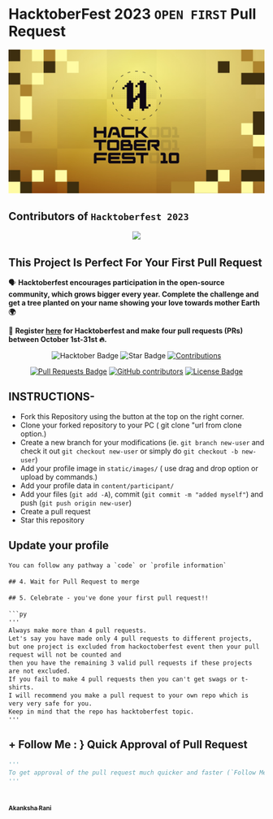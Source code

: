 # HacktoberFest 2023 `OPEN FIRST` Pull Request
![HacktoberFest 2023](logo.png)


## Contributors of `Hacktoberfest 2023`

<div align="center">

<a href="https://github.com/AkankshaAI/Hacktoberfest2023/graphs/contributors">
  <img src="https://contrib.rocks/image?repo=AkankshaAI/Hacktoberfest2023" />
</a>
  
  </div>

## This Project Is Perfect For Your First Pull Request

🗣 **Hacktoberfest encourages participation in the open-source community, which grows bigger every year. Complete the challenge and get a tree planted on your name showing your love towards mother Earth 🌍**

📢 **Register [here](https://hacktoberfest.digitalocean.com) for Hacktoberfest and make four pull requests (PRs) between October 1st-31st 🔥.**

<div align="center">

<img src="https://img.shields.io/badge/hacktoberfest-2023-blueviolet" alt="Hacktober Badge"/>
 <img src="https://img.shields.io/static/v1?label=%F0%9F%8C%9F&message=If%20Useful&style=style=flat&color=BC4E99" alt="Star Badge"/>
 <a href="https://github.com/AkankshaAI" ><img src="https://img.shields.io/badge/Contributions-welcome-violet.svg?style=flat&logo=git" alt="Contributions" /></a>

<a href="https://github.com/AkankshaAI/hacktoberfest2023/pulls"><img src="https://img.shields.io/github/issues-pr/AkankshaAI/hacktoberfest2023" alt="Pull Requests Badge"/></a>
<a href="https://github.com/AkankshaAI/hacktoberfest2023/graphs/contributors"><img alt="GitHub contributors" src="https://img.shields.io/github/contributors/AkankshaAI/hacktoberfest2023?color=2b9348"></a>
<a href="https://github.com/AkankshaAI/hacktoberfest2023/blob/master/LICENSE"><img src="https://img.shields.io/github/license/AkankshaAI/hacktoberfest2023?color=2b9348" alt="License Badge"/></a>

</div>

## INSTRUCTIONS-

- Fork this Repository using the button at the top on the right corner.
- Clone your forked repository to your PC ( git clone "url from clone option.)
- Create a new branch for your modifications (ie. `git branch new-user` and check it out  `git checkout new-user` or simply do `git checkout -b new-user`)
- Add your profile image in `static/images/` ( use drag and drop option or upload by commands.)
- Add your profile data in `content/participant/`
- Add your files (`git add -A`), commit (`git commit -m "added myself"`) and push (`git push origin new-user`)
- Create a pull request
- Star this repository

## Update your profile

```
You can follow any pathway a `code` or `profile information`

## 4. Wait for Pull Request to merge

## 5. Celebrate - you've done your first pull request!!

```py
'''
Always make more than 4 pull requests.
Let's say you have made only 4 pull requests to different projects,
but one project is excluded from hackoctoberfest event then your pull request will not be counted and 
then you have the remaining 3 valid pull requests if these projects are not excluded.
If you fail to make 4 pull requests then you can't get swags or t-shirts.
I will recommend you make a pull request to your own repo which is very very safe for you.
Keep in mind that the repo has hacktoberfest topic.
'''
```

## + Follow Me : } Quick Approval of Pull Request

```py
'''
To get approval of the pull request much quicker and faster (`Follow Me`)🚀
'''
```

<tr><td align="center"><a href="https://github.com/AkankshaAI"><kbd><img src="https://avatars3.githubusercontent.com/AkankshaAI?size=100" width="100px;" alt=""/></kbd><br /><sub><b>Akanksha Rani</b></sub></a><br /></td>

</tr>
